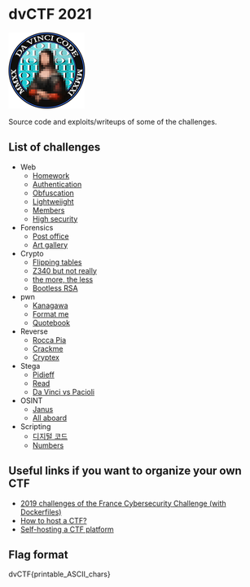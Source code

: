 # dvCTF 2021

![](./images/150x150davincicode.png)

Source code and exploits/writeups of some of the challenges.

## List of challenges
- Web
  - [Homework](./web/homework/) 
  - [Authentication](./web/authentication/) 
  - [Obfuscation](./web/obfuscation/) 
  - [Lightweiight](./web/ldap_injection/) 
  - [Members](./web/members/) 
  - [High security](./web/high_security/) 
- Forensics
  - [Post office](./forensics/post_office/) 
  - [Art gallery](./forensics/art_gallery/) 
- Crypto
  - [Flipping tables](./crypto/flipping_tables/)
  - [Z340 but not really](./crypto/z340/)
  - [the more, the less](./crypto/the_more_the_less/)
  - [Bootless RSA](./crypto/bootless_rsa/)
- pwn
  - [Kanagawa](./pwn/kanagawa/) 
  - [Format me](./pwn/format_me/) 
  - [Quotebook](./pwn/quotebook/) 
- Reverse
  - [Rocca Pia](./reverse/rocca_pia/) 
  - [Crackme](./reverse/crackme/) 
  - [Cryptex](./reverse/cryptex/) 
- Stega
  - [Pidieff](./stega/pidieff/) 
  - [Read](./stega/read/) 
  - [Da Vinci vs Pacioli](./stega/da_vinci_vs_pacioli/) 
- OSINT
  - [Janus](./osint/janus/) 
  - [All aboard](./osint/all_aboard/) 
- Scripting
  - [디지털 코드](./prog/korean_digipad/) 
  - [Numbers](./prog/numbers/) 

## Useful links if you want to organize your own CTF
- [2019 challenges of the France Cybersecurity Challenge (with Dockerfiles)](https://github.com/ANSSI-FR/ctf)
- [How to host a CTF?](https://security.christmas/2020/18)
- [Self-hosting a CTF platform](https://medium.com/csictf/self-hosting-a-ctf-platform-ctfd-90f3f1611587)

## Flag format
dvCTF{printable_ASCII_chars}
